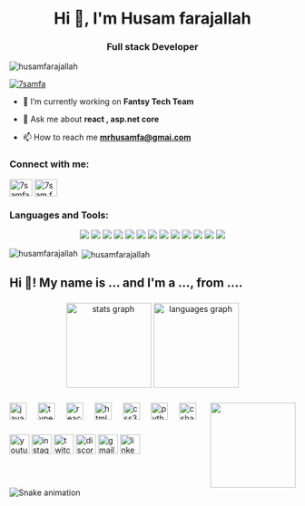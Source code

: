 <h1 align="center">Hi 👋, I'm Husam farajallah</h1>
<h3 align="center">Full stack Developer</h3>

<p align="left"> <img src="https://komarev.com/ghpvc/?username=husamfarajallah&label=Profile%20views&color=0e75b6&style=flat" alt="husamfarajallah" /> </p>

<p align="left"> <a href="https://twitter.com/7samfa" target="blank"><img src="https://img.shields.io/twitter/follow/7samfa?logo=twitter&style=for-the-badge" alt="7samfa" /></a> </p>

- 🔭 I’m currently working on **Fantsy Tech Team**

- 💬 Ask me about **react , asp.net core**

- 📫 How to reach me **mrhusamfa@gmai.com**

<h3 align="left">Connect with me:</h3>
<p align="left">
<a href="https://twitter.com/7samfa" target="blank"><img align="center" src="https://raw.githubusercontent.com/rahuldkjain/github-profile-readme-generator/master/src/images/icons/Social/twitter.svg" alt="7samfa" height="30" width="40" /></a>
<a href="https://instagram.com/7sam.fa" target="blank"><img align="center" src="https://raw.githubusercontent.com/rahuldkjain/github-profile-readme-generator/master/src/images/icons/Social/instagram.svg" alt="7sam.fa" height="30" width="40" /></a>
</p>

<h3 align="left">Languages and Tools:</h3>

<p align="center">
    <img src="https://img.shields.io/badge/csharp-00599C?style=flat-square&logo=csharp&logoColor=white"/>
    <img src="https://img.shields.io/badge/-C++-00599C?style=flat-square&logo=c"/>
    <img src="https://img.shields.io/badge/-HTML5-E34F26?style=flat-square&logo=html5&logoColor=white"/>
    <img src="https://img.shields.io/badge/-CSS3-1572B6?style=flat-square&logo=css3"/>
    <img src="https://img.shields.io/badge/-Bootstrap-563D7C?style=flat-square&logo=bootstrap"/>
    <img src="https://img.shields.io/badge/-Heroku-430098?style=flat-square&logo=heroku"/>
    <img src="https://img.shields.io/badge/-JavaScript-black?style=flat-square&logo=javascript"/>
    <img src="https://img.shields.io/badge/-Nodejs-black?style=flat-square&logo=Node.js"/>
    <img src="https://img.shields.io/badge/-React-black?style=flat-square&logo=react"/>
    <img src="https://img.shields.io/badge/-MongoDB-black?style=flat-square&logo=mongodb"/>
    <img src="https://img.shields.io/badge/-MySQL-black?style=flat-square&logo=mysql"/>
    <img src="https://img.shields.io/badge/-Git-black?style=flat-square&logo=git"/>
    <img src="https://img.shields.io/badge/-GitHub-black?style=flat-square&logo=github"/>
</p>

<p><img align="left" src="https://github-readme-stats.vercel.app/api/top-langs?username=husamfarajallah&show_icons=true&locale=en&layout=compact" alt="husamfarajallah" /></p>
<p>&nbsp;<img align="center" src="https://github-readme-stats.vercel.app/api?username=husamfarajallah&show_icons=true&locale=en" alt="husamfarajallah" /></p>


<h2 align="left">Hi 👋! My name is ... and I'm a ..., from ....</h2>

###

<div align="center">
  <img src="https://github-readme-stats.vercel.app/api?username=maurodesouza&hide_title=false&hide_rank=false&show_icons=true&include_all_commits=true&count_private=true&disable_animations=false&theme=dracula&locale=en&hide_border=false" height="150" alt="stats graph"  />
  <img src="https://github-readme-stats.vercel.app/api/top-langs?username=maurodesouza&locale=en&hide_title=false&layout=compact&card_width=320&langs_count=5&theme=dracula&hide_border=false" height="150" alt="languages graph"  />
</div>

###

<img align="right" height="150" src="https://i.imgflip.com/65efzo.gif"  />

###

<div align="left">
  <img src="https://cdn.jsdelivr.net/gh/devicons/devicon/icons/javascript/javascript-original.svg" height="30" alt="javascript logo"  />
  <img width="12" />
  <img src="https://cdn.jsdelivr.net/gh/devicons/devicon/icons/typescript/typescript-original.svg" height="30" alt="typescript logo"  />
  <img width="12" />
  <img src="https://cdn.jsdelivr.net/gh/devicons/devicon/icons/react/react-original.svg" height="30" alt="react logo"  />
  <img width="12" />
  <img src="https://cdn.jsdelivr.net/gh/devicons/devicon/icons/html5/html5-original.svg" height="30" alt="html5 logo"  />
  <img width="12" />
  <img src="https://cdn.jsdelivr.net/gh/devicons/devicon/icons/css3/css3-original.svg" height="30" alt="css3 logo"  />
  <img width="12" />
  <img src="https://cdn.jsdelivr.net/gh/devicons/devicon/icons/python/python-original.svg" height="30" alt="python logo"  />
  <img width="12" />
  <img src="https://cdn.jsdelivr.net/gh/devicons/devicon/icons/csharp/csharp-original.svg" height="30" alt="csharp logo"  />
</div>

###

<div align="left">
  <img src="https://img.shields.io/static/v1?message=Youtube&logo=youtube&label=&color=FF0000&logoColor=white&labelColor=&style=for-the-badge" height="35" alt="youtube logo"  />
  <img src="https://img.shields.io/static/v1?message=Instagram&logo=instagram&label=&color=E4405F&logoColor=white&labelColor=&style=for-the-badge" height="35" alt="instagram logo"  />
  <img src="https://img.shields.io/static/v1?message=Twitch&logo=twitch&label=&color=9146FF&logoColor=white&labelColor=&style=for-the-badge" height="35" alt="twitch logo"  />
  <img src="https://img.shields.io/static/v1?message=Discord&logo=discord&label=&color=7289DA&logoColor=white&labelColor=&style=for-the-badge" height="35" alt="discord logo"  />
  <img src="https://img.shields.io/static/v1?message=Gmail&logo=gmail&label=&color=D14836&logoColor=white&labelColor=&style=for-the-badge" height="35" alt="gmail logo"  />
  <img src="https://img.shields.io/static/v1?message=LinkedIn&logo=linkedin&label=&color=0077B5&logoColor=white&labelColor=&style=for-the-badge" height="35" alt="linkedin logo"  />
</div>

###

<br clear="both">

<img src="https://raw.githubusercontent.com/maurodesouza/maurodesouza/output/snake.svg" alt="Snake animation" />

###
